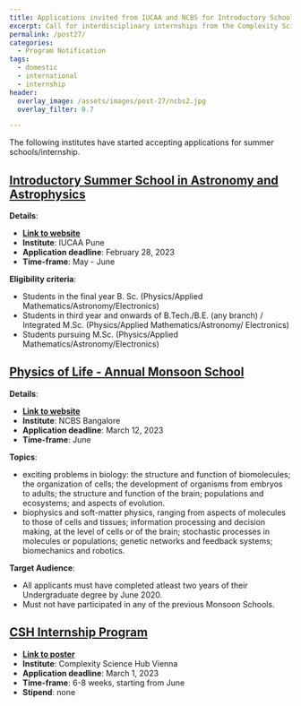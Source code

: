```yaml
---
title: Applications invited from IUCAA and NCBS for Introductory Schools
excerpt: Call for interdisciplinary internships from the Complexity Science Hub, Vienna
permalink: /post27/
categories:
  - Program Notification
tags:
  - domestic
  - international
  - internship
header:
  overlay_image: /assets/images/post-27/ncbs2.jpg
  overlay_filter: 0.7

---
```


The following institutes have started accepting applications for summer schools/internship.

## [Introductory Summer School in Astronomy and Astrophysics](https://www.iucaa.in/en/education/summer-winter-programmes/introductory-summer-school-in-astronomy-and-astrophysics)

**Details**:
- [**Link to website**](https://www.iucaa.in/en/education/summer-winter-programmes/introductory-summer-school-in-astronomy-and-astrophysics)
- **Institute**: IUCAA Pune
- **Application deadline**: February 28, 2023
- **Time-frame**: May - June

**Eligibility criteria**:
- Students in the final year B. Sc. (Physics/Applied Mathematics/Astronomy/Electronics)
- Students in third year and onwards of B.Tech./B.E. (any branch) / Integrated M.Sc. (Physics/Applied Mathematics/Astronomy/ Electronics)
- Students pursuing M.Sc. (Physics/Applied Mathematics/Astronomy/Electronics)

## [Physics of Life - Annual Monsoon School](https://www.ncbs.res.in/events/monsoon-school-0)
 
**Details**:
- [**Link to website**](https://www.ncbs.res.in/events/monsoon-school-0)
- **Institute**: NCBS Bangalore
- **Application deadline**: March 12, 2023
- **Time-frame**: June

**Topics**:
- exciting problems in biology: the structure and function of biomolecules; the organization of cells; the development of organisms from embryos to adults; the structure and function of the brain; populations and ecosystems; and aspects of evolution.
- biophysics and soft-matter physics, ranging from aspects of molecules to those of cells and tissues; information processing and decision making, at the level of cells or of the brain; stochastic processes in molecules or populations; genetic networks and feedback systems; biomechanics and robotics.

**Target Audience**:
- All applicants must have completed atleast two years of their Undergraduate degree by June 2020.
- Must not have participated in any of the previous Monsoon Schools.

## [CSH Internship Program](https://www.csh.ac.at/wp-content/uploads/2023/02/CSH-Internship-Program-2023_01.pdf)

- [**Link to poster**](https://www.csh.ac.at/wp-content/uploads/2023/02/CSH-Internship-Program-2023_01.pdf)
- **Institute**: Complexity Science Hub Vienna
- **Application deadline**: March 1, 2023
- **Time-frame**: 6-8 weeks, starting from June
- **Stipend**: none

